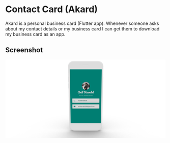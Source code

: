 # Contact Card (Akard)

Akard is a personal business card (Flutter app). Whenever someone asks about my contact details or my business card I can get them to download my business card as an app.

## Screenshot
![](https://raw.githubusercontent.com/anilkaundal/contact-card-flutter/master/images/screenshot.png)


